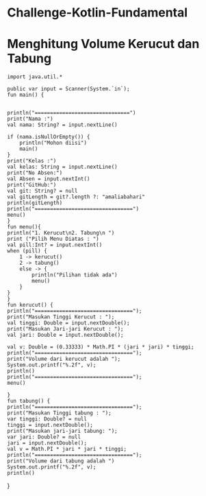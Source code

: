 # Challenge-Kotlin-Fundamental

# Menghitung Volume Kerucut dan Tabung 

    import java.util.*

    public var input = Scanner(System.`in`);
    fun main() {


    println("===============================")
    print("Nama :")
    val nama: String? = input.nextLine()

    if (nama.isNullOrEmpty()) {
        println("Mohon diisi")
        main()
    }
    print("Kelas :")
    val kelas: String = input.nextLine()
    print("No Absen:")
    val Absen = input.nextInt()
    print("GitHub:")
    val git: String? = null
    val gitLength = git?.length ?: "amaliabahari"
    println(gitLength)
    println("================================")
    menu()
    }
    fun menu(){
    println("1. Kerucut\n2. Tabung\n ")
    print ("Pilih Menu Diatas : ")
    val pill:Int? = input.nextInt()
    when (pill) {
        1 -> kerucut()
        2 -> tabung()
        else -> {
            println("Pilihan tidak ada")
            menu()
        }
    }
    }
    fun kerucut() {
    println("================================");
    print("Masukan Tinggi Kerucut : ");
    val tinggi: Double = input.nextDouble();
    print("Masukan Jari-jari Kerucut : ");
    val jari: Double = input.nextDouble();

    val v: Double = (0.33333) * Math.PI * (jari * jari) * tinggi;
    println("================================");
    print("Volume dari kerucut adalah ");
    System.out.printf("%.2f", v);
    println()
    println("================================");
    menu()

    }
    fun tabung() {
    println("================================");
    print("Masukan Tinggi tabung : ");
    var tinggi: Double? = null
    tinggi = input.nextDouble();
    print("Masukan jari-jari tabung: ");
    var jari: Double? = null
    jari = input.nextDouble();
    val v = Math.PI * jari * jari * tinggi;
    println("================================");
    print("Volume dari tabung adalah ")
    System.out.printf("%.2f", v);
    println()



}

